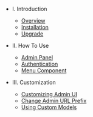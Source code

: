 - I. Introduction
    - [Overview](README.md)
    - [Installation](installation.md)
    - [Upgrade](upgrade.md)

- II. How To Use
    - [Admin Panel](admin-panel.md)
    - [Authentication](admin-authentication.md)
    - [Menu Component](menu.md)

- III. Customization
    - [Customizing Admin UI](customize-admin-ui.md)
    - [Change Admin URL Prefix](change-url-prefix.md)
    - [Using Custom Models](models.md)
